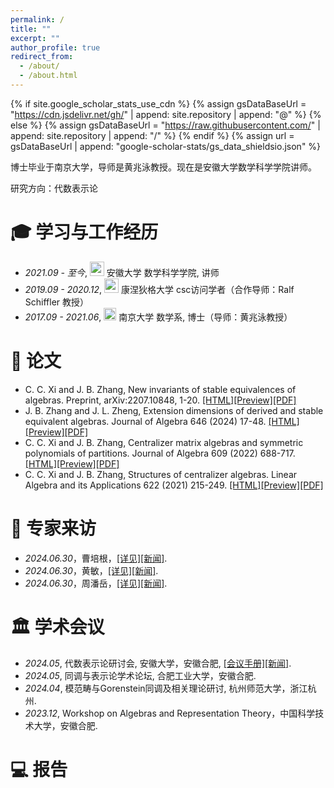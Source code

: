 ```yaml
---
permalink: /
title: ""
excerpt: ""
author_profile: true
redirect_from: 
  - /about/
  - /about.html
---
```


{% if site.google_scholar_stats_use_cdn %}
{% assign gsDataBaseUrl = "https://cdn.jsdelivr.net/gh/" | append: site.repository | append: "@" %}
{% else %}
{% assign gsDataBaseUrl = "https://raw.githubusercontent.com/" | append: site.repository | append: "/" %}
{% endif %}
{% assign url = gsDataBaseUrl | append: "google-scholar-stats/gs_data_shieldsio.json" %}

<span class='anchor' id='about-me'></span>

博士毕业于南京大学，导师是黄兆泳教授。现在是安徽大学数学科学学院讲师。

研究方向：代数表示论


<span class='anchor' id='-xl'></span>

# 🎓 学习与工作经历
- *2021.09 - 至今*, <a href="https://www.ahu.edu.cn/"><img class="svg" src="/images/ahu_logo.png" width="23pt"></a> 安徽大学 数学科学学院, 讲师
- *2019.09 - 2020.12*, <a href="https://www.pku.edu.cn/"><img class="svg" src="/images/pku_logo.png" width="23pt"></a> 康涅狄格大学 csc访问学者（合作导师：Ralf Schiffler 教授）
- *2017.09 - 2021.06*, <a href="https://www.cnu.edu.cn/"><img class="svg" src="/images/cnu_logo.png" width="20pt"></a> 南京大学 数学系, 博士（导师：黄兆泳教授）
 
<span class='anchor' id='-xslw'></span>

# 📝 论文
- C. C. Xi and J. B. Zhang, New invariants of stable equivalences of algebras. Preprint, arXiv:2207.10848, 1-20.
[[HTML]](https://arxiv.org/abs/2207.10848)[[Preview]](https://github.com/ZhangJinBi/zhangjinbi.github.io/blob/main/pdf/04.pdf)[[PDF]](/pdf/04.pdf)
- J. B. Zhang and J. L. Zheng, Extension dimensions of derived and stable equivalent algebras. Journal of Algebra 646 (2024) 17-48.
[[HTML]](https://doi.org/10.1016/j.jalgebra.2024.01.035)[[Preview]](https://github.com/ZhangJinBi/zhangjinbi.github.io/blob/main/pdf/03.pdf)[[PDF]](/pdf/03.pdf)
- C. C. Xi and J. B. Zhang, Centralizer matrix algebras and symmetric polynomials of partitions. Journal of 
Algebra 609 (2022) 688-717.
[[HTML]](https://doi.org/10.1016/j.jalgebra.2022.06.037)[[Preview]](https://github.com/ZhangJinBi/zhangjinbi.github.io/blob/main/pdf/02.pdf)[[PDF]](/pdf/02.pdf)
- C. C. Xi and J. B. Zhang, Structures of centralizer algebras. Linear Algebra and its Applications 622 (2021) 215-249.
[[HTML]](https://doi.org/10.1016/j.laa.2021.03.034)[[Preview]](https://github.com/ZhangJinBi/zhangjinbi.github.io/blob/main/pdf/01.pdf)[[PDF]](/pdf/01.pdf)

<span class='anchor' id='-zjlf'></span>

# 💬 专家来访
- *2024.06.30*，曹培根，[[详见]](/pdf/20240630-报告内容-曹培根.pdf)[[新闻]](https://math.ahu.edu.cn/2024/0620/c10776a343295/page.htm).
- *2024.06.30*，黄敏，[[详见]](/pdf/20240630-报告内容-黄敏.pdf)[[新闻]](https://math.ahu.edu.cn/2024/0620/c10776a343293/page.htm).
- *2024.06.30*，周潘岳，[[详见]](/pdf/20240630-报告内容-周潘岳.pdf)[[新闻]](https://math.ahu.edu.cn/2024/0620/c10776a343294/page.htm).

<span class='anchor' id='-xshy'></span>

# 🏛️ 学术会议
- *2024.05*, 代数表示论研讨会, 安徽大学，安徽合肥, [[会议手册]](/pdf/20240517-代数表示论研讨会-会议手册)[[新闻]](https://math.ahu.edu.cn/2024/0522/c10804a340700/page.htm).
- *2024.05*, 同调与表示论学术论坛, 合肥工业大学，安徽合肥.
- *2024.04*, 模范畴与Gorenstein同调及相关理论研讨, 杭州师范大学，浙江杭州.
- *2023.12*, Workshop on Algebras and Representation Theory，中国科学技术大学，安徽合肥.

<span class='anchor' id='-bg'></span>

# 💻 报告

